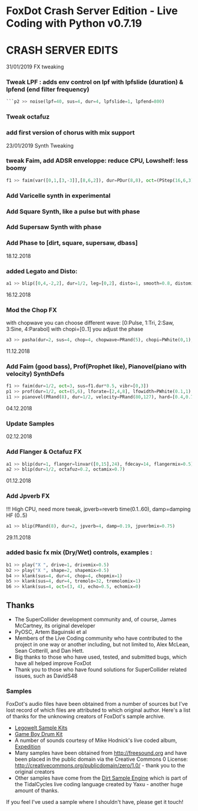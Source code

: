 
FoxDot Crash Server Edition - Live Coding with Python v0.7.19
=====================================

CRASH SERVER EDITS
=====================================
31/01/2019 FX tweaking
### Tweak LPF : adds env control on lpf with lpfslide (duration) & lpfend (end filter frequency)
```python
```p2 >> noise(lpf=40, sus=4, dur=4, lpfslide=1, lpfend=800)
```
### Tweak octafuz 
### add first version of chorus with mix support 

23/01/2019 Synth Tweaking
### tweak Faim, add ADSR enveloppe: reduce CPU, Lowshelf: less boomy
```python
f1 >> faim(var([0,1,[3,-3]],[8,6,2]), dur=PDur(8,8), oct=(PStep(16,6,3),P[2:6]), lpf=2900, drive=0.7)
```
### Add Varicelle synth in experimental
### Add Square Synth, like a pulse but with phase
### Add Supersaw Synth with phase
### Add Phase to [dirt, square, supersaw, dbass]


18.12.2018
### added Legato and Disto:
```python
a1 >> blip([0,4,-2,2], dur=1/2, leg=[0,2], disto=1, smooth=0.8, distomix=0.5)
```



16.12.2018
### Mod the Chop FX
with chopwave you can choose different wave: [0:Pulse, 1:Tri, 2:Saw, 3:Sine, 4:Parabol]
with chopi=[0..1] you adjust the phase
```python
a3 >> pasha(dur=2, sus=4, chop=4, chopwave=PRand(5), chopi=PWhite(0,1), chopmix=0.7) + (0,2,4)
```


11.12.2018
### Add Faim (good bass), Prof(Prophet like), Pianovel(piano with velocity) SynthDefs
```python
f1 >> faim(dur=1/2, oct=3, sus=f1.dur*0.5, vibr=[0,3])
p1 >> prof(dur=1/2, oct=(5,6), lforate=[2,4,8], lfowidth=PWhite(0.1,1), cutoff=3500, rq=0.4)
i1 >> pianovel(PRand(8), dur=1/2, velocity=PRand(80,127), hard=[0.4,0.7], velhard=[0.2,3])
```


04.12.2018
### Update Samples

02.12.2018
### Add Flanger & Octafuz FX
```python
a1 >> blip(dur=1, flanger=linvar([0,15],24), fdecay=14, flangermix=0.5).spread()
a2 >> blip(dur=1/2, octafuz=0.2, octamix=0.7)
```

01.12.2018
### Add Jpverb FX
!!! High CPU, need more tweak, jpverb=reverb time(0.1..60), damp=damping HF (0..5)
```python
a1 >> blip(PRand(8), dur=2, jpverb=4, damp=0.19, jpverbmix=0.75)
```

29.11.2018
### added basic fx mix (Dry/Wet) controls, examples :
```python
b1 >> play("X ", drive=1, drivemix=0.5)
b2 >> play("X ", shape=2, shapemix=0.5)
b4 >> klank(sus=4, dur=4, chop=4, chopmix=1)
b5 >> klank(sus=4, dur=4, tremolo=32, tremolomix=1)
b6 >> klank(sus=4, oct=(3, 4), echo=0.5, echomix=0)
```




## Thanks

- The SuperCollider development community and, of course, James McCartney, its original developer
- PyOSC, Artem Baguinski et al
- Members of the Live Coding community who have contributed to the project in one way or another including, but not limited to, Alex McLean, Sean Cotterill, and Dan Hett.
- Big thanks to those who have used, tested, and submitted bugs, which have all helped improve FoxDot
- Thank you to those who have found solutions for SuperCollider related issues, such as DavidS48

### Samples

FoxDot's audio files have been obtained from a number of sources but I've lost record of which files are attributed to which original author. Here's a list of thanks for the unknowing creators of FoxDot's sample archive.

- [Legowelt Sample Kits](https://awolfe.home.xs4all.nl/samples.html)
- [Game Boy Drum Kit](http://bedroomproducersblog.com/2015/04/08/game-boy-drum-kit/)
- A number of sounds courtesy of Mike Hodnick's live coded album, [Expedition](https://github.com/kindohm/expedition)
- Many samples have been obtained from http://freesound.org and have been placed in the public domain via the Creative Commons 0 License: http://creativecommons.org/publicdomain/zero/1.0/ - thank you to the original creators
- Other samples have come from the [Dirt Sample Engine](https://github.com/tidalcycles/Dirt-Samples/tree/c2db9a0dc4ffb911febc613cdb9726cae5175223) which is part of the TidalCycles live coding language created by Yaxu - another huge amount of thanks.

If you feel I've used a sample where I shouldn't have, please get it touch!
